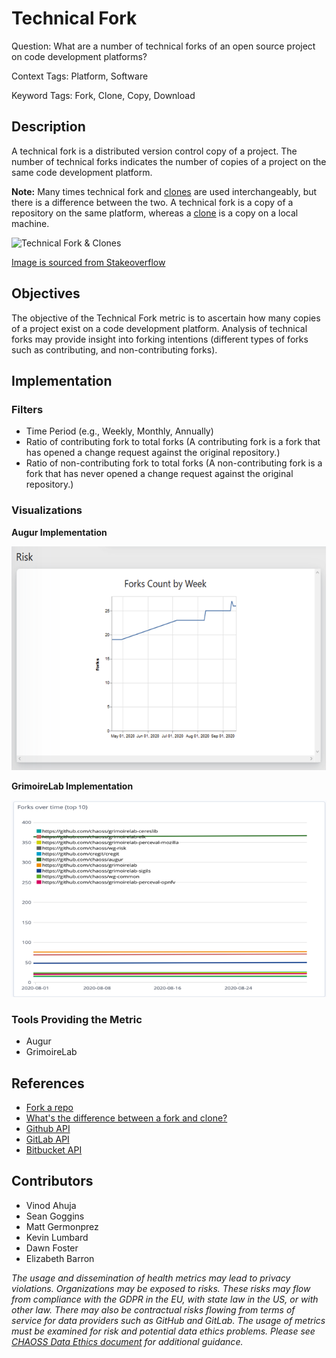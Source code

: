 # Technical Fork
Question: What are a number of technical forks of an open source project on code development platforms?

Context Tags: Platform, Software

Keyword Tags: Fork, Clone, Copy, Download

## Description
A technical fork is a distributed version control copy of a project. The number of technical forks indicates the number of copies of a project on the same code development platform.

**Note:**  Many times technical fork and [clones](https://chaoss.community/metric-clones/) are used interchangeably, but there is a difference between the two. A technical fork is a copy of a repository on the same platform, whereas a [clone](https://chaoss.community/metric-clones/) is a copy on a local machine.

![Technical Fork & Clones](https://raw.githubusercontent.com/chaoss/wg-common/main/focus-areas/contributions/images/technical-fork-clones_fork-clones.png)

[Image is sourced from Stakeoverflow](https://stackoverflow.com/questions/9257533/what-is-the-difference-between-origin-and-upstream-on-github/9257901#9257901)

## Objectives
The objective of the Technical Fork metric is to ascertain how many copies of a project exist on a code development platform. Analysis of technical forks may provide insight into forking intentions (different types of forks such as contributing, and non-contributing forks).

## Implementation

### Filters
* Time Period (e.g., Weekly, Monthly, Annually)  
* Ratio of contributing fork to total forks (A contributing fork is a fork that has opened a change request against the original repository.)  
* Ratio of non-contributing fork to total forks (A non-contributing fork is a fork that has never opened a change request against the original repository.)  
### Visualizations
**Augur Implementation**

![Augur Implementation](https://raw.githubusercontent.com/chaoss/wg-common/main/focus-areas/contributions/images/technical-fork_augur-fork.png)

**GrimoireLab Implementation**

![GrimoireLab Implementation](https://raw.githubusercontent.com/chaoss/wg-common/main/focus-areas/contributions/images/technical-fork_grimoirelab-fork.png)

### Tools Providing the Metric  
* Augur  
* GrimoireLab  

## References
* [Fork a repo](https://help.github.com/en/enterprise/2.13/user/articles/fork-a-repo)
* [What's the difference between a fork and clone?](https://opensource.com/article/17/12/fork-clone-difference)
* [Github API](https://developer.github.com/v3/repos/forks/#list-forks)
* [GitLab API](https://docs.gitlab.com/ee/api/projects.html#fork-project)
* [Bitbucket API](https://developer.atlassian.com/cloud/bitbucket/rest/api-group-repositories/#api-repositories-workspace-repo-slug-forks-get)

## Contributors
* Vinod Ahuja
* Sean Goggins 
* Matt Germonprez
* Kevin Lumbard
* Dawn Foster 
* Elizabeth Barron

*The usage and dissemination of health metrics may lead to privacy violations. Organizations may be exposed to risks. These risks may flow from compliance with the GDPR in the EU, with state law in the US, or with other law. There may also be contractual risks flowing from terms of service for data providers such as GitHub and GitLab. The usage of metrics must be examined for risk and potential data ethics problems. Please see [CHAOSS Data Ethics document](https://github.com/chaoss/community/blob/main/data-use-statement.md) for additional guidance.*
